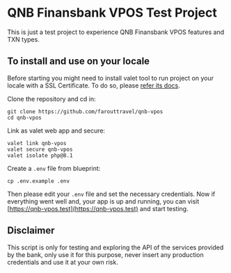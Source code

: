# QNB Finansbank VPOS Test Project

This is just a test project to experience QNB Finansbank VPOS features and TXN types.

## To install and use on your locale

Before starting you might need to install valet tool to run project on your locale with a SSL Certificate.
To do so, please [refer its docs](https://laravel.com/docs/9.x/valet#installation).


Clone the repository and cd in:
```
git clone https://github.com/farouttravel/qnb-vpos
cd qnb-vpos
```

Link as valet web app and secure:
```shell
valet link qnb-vpos
valet secure qnb-vpos
valet isolate php@8.1
```

Create a `.env` file from blueprint:
```shell
cp .env.example .env
```
Then please edit your `.env` file and set the necessary credentials. 
Now if everything went well and, your app is up and running, you can visit [https://qnb-vpos.test](https://qnb-vpos.test)
and start testing.

## Disclaimer
This script is only for testing and exploring the API of the services provided by the bank, only use it for
this purpose, never insert any production credentials and use it at your own risk.
